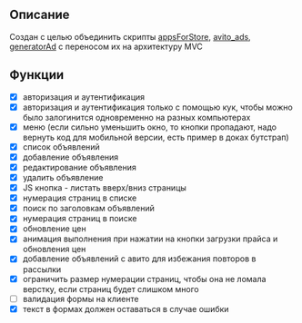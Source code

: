 ## Описание

Создан с целью объединить скрипты [appsForStore](https://github.com/grigoryMovchan/appsForStore), 
[avito_ads](https://github.com/grigoryMovchan/avito_ads), [generatorAd](https://github.com/grigoryMovchan/generatorAd) 
с переносом их на архитектуру MVC

## Функции
- [x] авторизация и аутентификация
- [x] авторизация и аутентификация только с помощью кук, чтобы можно было залогинится одновременно на разных компьютерах 
- [x] меню (если сильно уменьшить окно, то кнопки пропадают, надо вернуть код для мобильной версии, есть пример в доках бутстрап)
- [x] список объявлений
- [x] добавление объявления
- [x] редактирование объявления
- [x] удалить объявление
- [x] JS кнопка - листать вверх/вниз страницы
- [x] нумерация страниц в списке
- [x] поиск по заголовкам объявлений
- [x] нумерация страниц в поиске
- [x] обновление цен
- [x] анимация выполнения при нажатии на кнопки загрузки прайса и обновления цен
- [x] добавление объявлений с авито для избежания повторов в рассылки
- [x] ограничить размер нумерации страниц, чтобы она не ломала верстку, если страниц будет слишком много
- [ ] валидация формы на клиенте
- [x] текст в формах должен оставаться в случае ошибки